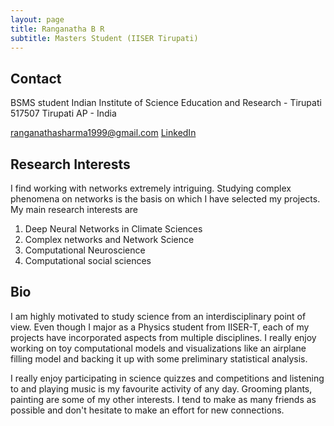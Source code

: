 ```yaml
---
layout: page
title: Ranganatha B R 
subtitle: Masters Student (IISER Tirupati)
---
```


## Contact

BSMS student
Indian Institute of Science Education and Research - Tirupati
517507 Tirupati
AP - India

[ranganathasharma1999@gmail.com](mailto:ranganathasharma1999@gmail.com)
[LinkedIn](https://www.linkedin.com/in/ranganatha-b-r-3a9827223/)

## Research Interests

I find working with networks extremely intriguing. Studying complex
phenomena on networks is the basis on which I have selected my projects. My
main research interests are
1. Deep Neural Networks in Climate Sciences
2. Complex networks and Network Science
3. Computational Neuroscience
4. Computational social sciences

## Bio

I am highly motivated to study science from an interdisciplinary point of
view. Even though I major as a Physics student from IISER-T, each of my
projects have incorporated aspects from multiple disciplines. I really
enjoy working on toy computational models and visualizations like an
airplane filling model and backing it up with some preliminary statistical
analysis.

I really enjoy participating in science quizzes and competitions and
listening to and playing music is my favourite activity of any day.
Grooming plants, painting are some of my other interests. I tend to make as
many friends as possible and don't hesitate to make an effort for new
connections.
